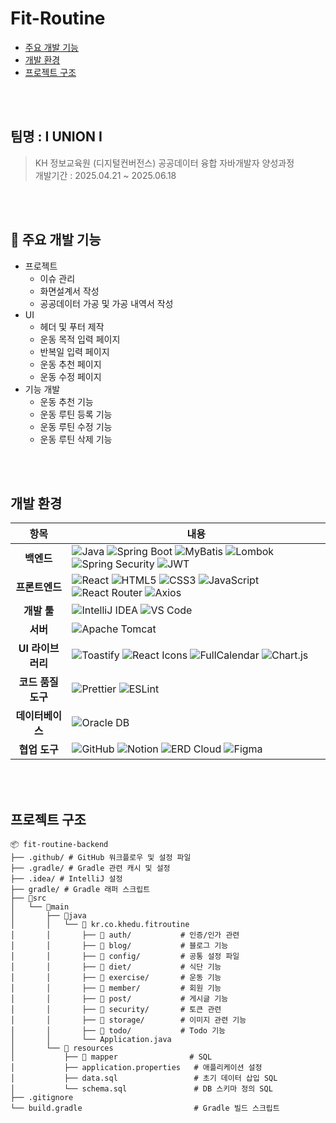 # Fit-Routine
* [주요 개발 기능](#-주요-개발-기능)
* [개발 환경](#개발-환경)
* [프로젝트 구조](#프로젝트-구조)

<br><br>

## 팀명 : I UNION I
> KH 정보교육원 (디지털컨버전스) 공공데이터 융합 자바개발자 양성과정<br>개발기간 : 2025.04.21 ~ 2025.06.18

<br><br>

## 📌 주요 개발 기능
- 프로젝트
    - 이슈 관리
    - 화면설계서 작성
    - 공공데이터 가공 및 가공 내역서 작성
- UI
    - 헤더 및 푸터 제작
    - 운동 목적 입력 페이지
    - 반복일 입력 페이지
    - 운동 추천 페이지
    - 운동 수정 페이지
- 기능 개발
    - 운동 추천 기능
    - 운동 루틴 등록 기능
    - 운동 루틴 수정 기능
    - 운동 루틴 삭제 기능

<br><br>

## 개발 환경

| 항목 | 내용 |
|:----------:|---|
| **백엔드**    | ![Java](https://img.shields.io/badge/JAVA-007396?logo=java&logoColor=white) ![Spring Boot](https://img.shields.io/badge/Spring%20Boot-6DB33F?logo=spring&logoColor=white) ![MyBatis](https://img.shields.io/badge/MyBatis-1F6E43?logo=java&logoColor=white) ![Lombok](https://img.shields.io/badge/Lombok-EA1B1B?logo=java&logoColor=white) ![Spring Security](https://img.shields.io/badge/Spring%20Security-6DB33F?logo=spring&logoColor=white) ![JWT](https://img.shields.io/badge/JWT-000000?logo=jsonwebtokens&logoColor=white) |
| **프론트엔드** | ![React](https://img.shields.io/badge/React-61DAFB?logo=react&logoColor=black) ![HTML5](https://img.shields.io/badge/HTML5-E34F26?logo=html5&logoColor=white) ![CSS3](https://img.shields.io/badge/CSS3-1572B6?logo=css3&logoColor=white) ![JavaScript](https://img.shields.io/badge/JavaScript-F7DF1E?logo=javascript&logoColor=black) ![React Router](https://img.shields.io/badge/React%20Router-CA4245?logo=reactrouter&logoColor=white) ![Axios](https://img.shields.io/badge/Axios-5A29E4?logo=axios&logoColor=white) |
| **개발 툴**   | ![IntelliJ IDEA](https://img.shields.io/badge/IDE-IntelliJ-2C2255?logo=intellij&logoColor=white) ![VS Code](https://img.shields.io/badge/IDE-VS%20Code-007ACC?logo=visualstudiocode&logoColor=white)                                                      |
| **서버**     | ![Apache Tomcat](https://img.shields.io/badge/Apache%20Tomcat-F8DC75?logo=apachetomcat&logoColor=black)                                                                                                                   |
| **UI 라이브러리** | ![Toastify](https://img.shields.io/badge/Toastify-FF6F61?logo=toastdotnet&logoColor=white) ![React Icons](https://img.shields.io/badge/React%20Icons-61DAFB?logo=react&logoColor=black) ![FullCalendar](https://img.shields.io/badge/FullCalendar-3788d8?logo=fullcalendar&logoColor=white) ![Chart.js](https://img.shields.io/badge/Chart.js-FF6384?logo=chartdotjs&logoColor=white) |
| **코드 품질 도구** | ![Prettier](https://img.shields.io/badge/Prettier-F7B93E?logo=prettier&logoColor=white) ![ESLint](https://img.shields.io/badge/ESLint-4B32C3?logo=eslint&logoColor=white)                                                                                                     |
| **데이터베이스** | ![Oracle DB](https://img.shields.io/badge/Oracle%20DB-F80000?logo=oracle&logoColor=white)                                                                                                                              |
| **협업 도구**  | ![GitHub](https://img.shields.io/badge/GitHub-181717?logo=github&logoColor=white) ![Notion](https://img.shields.io/badge/Notion-000000?logo=notion&logoColor=white) ![ERD Cloud](https://img.shields.io/badge/ERD%20Cloud-0052CC?logo=database&logoColor=white) ![Figma](https://img.shields.io/badge/Figma-F24E1E?logo=figma&logoColor=white) |



<br><br>

## 프로젝트 구조
```
📦 fit-routine-backend
├── .github/ # GitHub 워크플로우 및 설정 파일
├── .gradle/ # Gradle 관련 캐시 및 설정
├── .idea/ # IntelliJ 설정
├── gradle/ # Gradle 래퍼 스크립트
├── 📂src
│   └── 📂main
│       ├── 📂java
│       │   └── 📂 kr.co.khedu.fitroutine
│       │       ├── 📂 auth/           # 인증/인가 관련
│       │       ├── 📂 blog/           # 블로그 기능
│       │       ├── 📂 config/         # 공통 설정 파일
│       │       ├── 📂 diet/           # 식단 기능
│       │       ├── 📂 exercise/       # 운동 기능
│       │       ├── 📂 member/         # 회원 기능
│       │       ├── 📂 post/           # 게시글 기능
│       │       ├── 📂 security/       # 토큰 관련
│       │       ├── 📂 storage/        # 이미지 관련 기능
│       │       ├── 📂 todo/           # Todo 기능
│       │       └── Application.java 
│       └── 📂 resources
│           ├── 📂 mapper                # SQL 
│           ├── application.properties   # 애플리케이션 설정
│           ├── data.sql                 # 초기 데이터 삽입 SQL
│           └── schema.sql               # DB 스키마 정의 SQL
├── .gitignore
└── build.gradle                         # Gradle 빌드 스크립트
```
